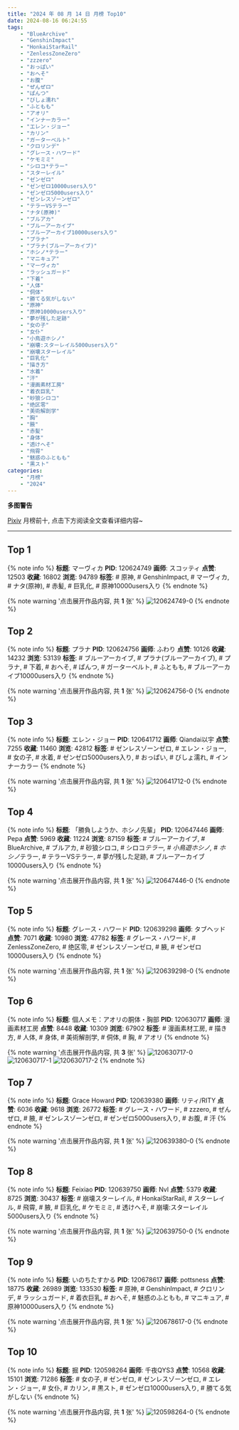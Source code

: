 ```yaml
---
title: "2024 年 08 月 14 日 月榜 Top10"
date: 2024-08-16 06:24:55
tags:
    - "BlueArchive"
    - "GenshinImpact"
    - "HonkaiStarRail"
    - "ZenlessZoneZero"
    - "zzzero"
    - "おっぱい"
    - "おへそ"
    - "お腹"
    - "ぜんぜロ"
    - "ぱんつ"
    - "びしょ濡れ"
    - "ふともも"
    - "アオリ"
    - "インナーカラー"
    - "エレン・ジョー"
    - "カリン"
    - "ガーターベルト"
    - "クロリンデ"
    - "グレース・ハワード"
    - "ケモミミ"
    - "シロコ*テラー"
    - "スターレイル"
    - "ゼンゼロ"
    - "ゼンゼロ10000users入り"
    - "ゼンゼロ5000users入り"
    - "ゼンレスゾーンゼロ"
    - "テラーVSテラー"
    - "ナタ(原神)"
    - "ブルアカ"
    - "ブルーアーカイブ"
    - "ブルーアーカイブ10000users入り"
    - "プラナ"
    - "プラナ(ブルーアーカイブ)"
    - "ホシノ*テラー"
    - "マニキュア"
    - "マーヴィカ"
    - "ラッシュガード"
    - "下着"
    - "人体"
    - "侗体"
    - "勝てる気がしない"
    - "原神"
    - "原神10000users入り"
    - "夢が残した足跡"
    - "女の子"
    - "女仆"
    - "小鳥遊ホシノ"
    - "崩壊:スターレイル5000users入り"
    - "崩壊スターレイル"
    - "巨乳化"
    - "描き方"
    - "水着"
    - "汗"
    - "漫画素材工房"
    - "着衣巨乳"
    - "砂狼シロコ"
    - "绝区零"
    - "美術解剖学"
    - "胸"
    - "腋"
    - "赤髪"
    - "身体"
    - "透けへそ"
    - "飛霄"
    - "魅惑のふともも"
    - "黒スト"
categories:
    - "月榜"
    - "2024"
---
```


<i class="fa fa-triangle-exclamation"></i>**多图警告**<i class="fa fa-triangle-exclamation"></i>

[Pixiv](https://www.pixiv.net/) 月榜前十, 点击下方阅读全文查看详细内容~

<!-- more -->

---

## Top 1

{% note info %}
**标题**: マーヴィカ
**PID**: 120624749 **画师**: スコッティ
**点赞**: 12503 **收藏**: 16802 **浏览**: 94789
**标签**: # 原神, # GenshinImpact, # マーヴィカ, # ナタ(原神), # 赤髪, # 巨乳化, # 原神10000users入り
{% endnote %}

{% note warning '点击展开作品内容, 共 **1** 张' %}
![120624749-0](https://i.pixiv.re/img-original/img/2024/07/18/00/00/22/120624749_p0.jpg)
{% endnote %}

## Top 2

{% note info %}
**标题**: プラナ
**PID**: 120624756 **画师**: ふわり
**点赞**: 10126 **收藏**: 14232 **浏览**: 53139
**标签**: # ブルーアーカイブ, # プラナ(ブルーアーカイブ), # プラナ, # 下着, # おへそ, # ぱんつ, # ガーターベルト, # ふともも, # ブルーアーカイブ10000users入り
{% endnote %}

{% note warning '点击展开作品内容, 共 **1** 张' %}
![120624756-0](https://i.pixiv.re/img-original/img/2024/07/18/00/00/24/120624756_p0.jpg)
{% endnote %}

## Top 3

{% note info %}
**标题**: エレン・ジョー
**PID**: 120641712 **画师**: Qiandai以宇
**点赞**: 7255 **收藏**: 11460 **浏览**: 42812
**标签**: # ゼンレスゾーンゼロ, # エレン・ジョー, # 女の子, # 水着, # ゼンゼロ5000users入り, # おっぱい, # びしょ濡れ, # インナーカラー
{% endnote %}

{% note warning '点击展开作品内容, 共 **1** 张' %}
![120641712-0](https://i.pixiv.re/img-original/img/2024/07/18/18/27/23/120641712_p0.png)
{% endnote %}

## Top 4

{% note info %}
**标题**: 「勝負しようか、ホシノ先輩」
**PID**: 120647446 **画师**: Pepa
**点赞**: 5969 **收藏**: 11224 **浏览**: 87159
**标签**: # ブルーアーカイブ, # BlueArchive, # ブルアカ, # 砂狼シロコ, # シロコ*テラー, # 小鳥遊ホシノ, # ホシノ*テラー, # テラーVSテラー, # 夢が残した足跡, # ブルーアーカイブ10000users入り
{% endnote %}

{% note warning '点击展开作品内容, 共 **1** 张' %}
![120647446-0](https://i.pixiv.re/img-original/img/2024/07/18/21/59/00/120647446_p0.png)
{% endnote %}

## Top 5

{% note info %}
**标题**: グレース・ハワード
**PID**: 120639298 **画师**: タブヘッド
**点赞**: 7071 **收藏**: 10980 **浏览**: 47782
**标签**: # グレース・ハワード, # ZenlessZoneZero, # 绝区零, # ゼンレスゾーンゼロ, # 腋, # ゼンゼロ10000users入り
{% endnote %}

{% note warning '点击展开作品内容, 共 **1** 张' %}
![120639298-0](https://i.pixiv.re/img-original/img/2024/07/18/16/33/01/120639298_p0.jpg)
{% endnote %}

## Top 6

{% note info %}
**标题**: 個人メモ：アオリの胴体・胸部
**PID**: 120630717 **画师**: 漫画素材工房
**点赞**: 8448 **收藏**: 10309 **浏览**: 67902
**标签**: # 漫画素材工房, # 描き方, # 人体, # 身体, # 美術解剖学, # 侗体, # 胸, # アオリ
{% endnote %}

{% note warning '点击展开作品内容, 共 **3** 张' %}
![120630717-0](https://i.pixiv.re/img-original/img/2024/07/18/06/00/10/120630717_p0.jpg)
![120630717-1](https://i.pixiv.re/img-original/img/2024/07/18/06/00/10/120630717_p1.jpg)
![120630717-2](https://i.pixiv.re/img-original/img/2024/07/18/06/00/10/120630717_p2.jpg)
{% endnote %}

## Top 7

{% note info %}
**标题**: Grace Howard
**PID**: 120639380 **画师**: リティ/RITY
**点赞**: 6036 **收藏**: 9618 **浏览**: 26772
**标签**: # グレース・ハワード, # zzzero, # ぜんぜロ, # 腋, # ゼンレスゾーンゼロ, # ゼンゼロ5000users入り, # お腹, # 汗
{% endnote %}

{% note warning '点击展开作品内容, 共 **1** 张' %}
![120639380-0](https://i.pixiv.re/img-original/img/2024/07/18/16/39/30/120639380_p0.png)
{% endnote %}

## Top 8

{% note info %}
**标题**: Feixiao
**PID**: 120639750 **画师**: Nvl
**点赞**: 5379 **收藏**: 8725 **浏览**: 30437
**标签**: # 崩壊スターレイル, # HonkaiStarRail, # スターレイル, # 飛霄, # 腋, # 巨乳化, # ケモミミ, # 透けへそ, # 崩壊:スターレイル5000users入り
{% endnote %}

{% note warning '点击展开作品内容, 共 **1** 张' %}
![120639750-0](https://i.pixiv.re/img-original/img/2024/07/18/16/58/29/120639750_p0.png)
{% endnote %}

## Top 9

{% note info %}
**标题**: いのちたすかる
**PID**: 120678617 **画师**: pottsness
**点赞**: 18775 **收藏**: 26989 **浏览**: 133530
**标签**: # 原神, # GenshinImpact, # クロリンデ, # ラッシュガード, # 着衣巨乳, # おへそ, # 魅惑のふともも, # マニキュア, # 原神10000users入り
{% endnote %}

{% note warning '点击展开作品内容, 共 **1** 张' %}
![120678617-0](https://i.pixiv.re/img-original/img/2024/07/20/00/00/30/120678617_p0.jpg)
{% endnote %}

## Top 10

{% note info %}
**标题**: 掘
**PID**: 120598264 **画师**: 千夜QYS3
**点赞**: 10568 **收藏**: 15101 **浏览**: 71286
**标签**: # 女の子, # ゼンゼロ, # ゼンレスゾーンゼロ, # エレン・ジョー, # 女仆, # カリン, # 黒スト, # ゼンゼロ10000users入り, # 勝てる気がしない
{% endnote %}

{% note warning '点击展开作品内容, 共 **1** 张' %}
![120598264-0](https://i.pixiv.re/img-original/img/2024/07/17/00/03/24/120598264_p0.png)
{% endnote %}
